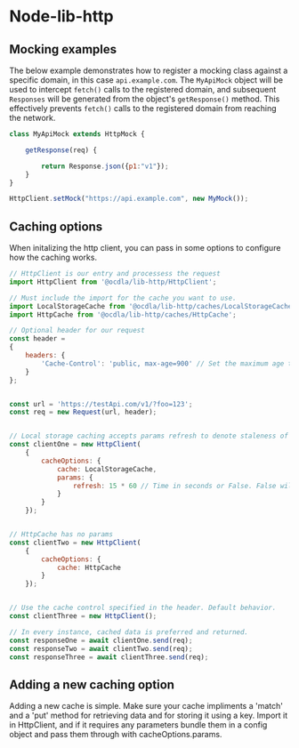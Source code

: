 # Node-lib-http

## Mocking examples
The below example demonstrates how to register a mocking class against a specific domain, in this case <code>api.example.com</code>.  The <code>MyApiMock</code> object will be used to intercept <code>fetch()</code> calls to the registered domain, and subsequent <code>Responses</code> will be generated from the object's <code>getResponse()</code> method.  This effectively prevents <code>fetch()</code> calls to the registered domain from reaching the network.
```javascript
class MyApiMock extends HttpMock {

    getResponse(req) {

        return Response.json({p1:"v1"});
    }
}

HttpClient.setMock("https://api.example.com", new MyMock());
```

## Caching options
When initalizing the http client, you can pass in some options to configure how the caching works.

```javascript
// HttpClient is our entry and processess the request
import HttpClient from '@ocdla/lib-http/HttpClient';

// Must include the import for the cache you want to use.
import LocalStorageCache from '@ocdla/lib-http/caches/LocalStorageCache';
import HttpCache from '@ocdla/lib-http/caches/HttpCache';

// Optional header for our request
const header =
{
    headers: {
        'Cache-Control': 'public, max-age=900' // Set the maximum age to 15 minutes
    }
};


const url = 'https://testApi.com/v1/?foo=123';
const req = new Request(url, header);


// Local storage caching accepts params refresh to denote staleness of fetch in seconds.
const clientOne = new HttpClient(
    {
        cacheOptions: {
            cache: LocalStorageCache,
            params: {
                refresh: 15 * 60 // Time in seconds or False. False will make data never expire.
            }
        }
    });


// HttpCache has no params
const clientTwo = new HttpClient(
    {
        cacheOptions: {
            cache: HttpCache
        }
    });


// Use the cache control specified in the header. Default behavior.
const clientThree = new HttpClient();

// In every instance, cached data is preferred and returned.
const responseOne = await clientOne.send(req);
const responseTwo = await clientTwo.send(req);
const responseThree = await clientThree.send(req);
```

## Adding a new caching option
Adding a new cache is simple. Make sure your cache impliments a 'match' and a 'put' method for retrieving data and for storing it using a key. Import it in HttpClient, and if it requires any parameters bundle them in a config object and pass them through with cacheOptions.params.

